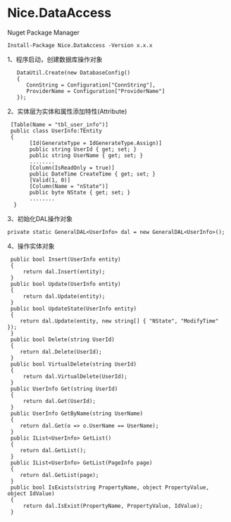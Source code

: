 # Nice.DataAccess
 

Nuget Package Manager   

    Install-Package Nice.DataAccess -Version x.x.x      
            
 1、程序启动，创建数据库操作对象
    
    
       DataUtil.Create(new DatabaseConfig()
       {
          ConnString = Configuration["ConnString"],
          ProviderName = Configuration["ProviderName"]
       });
    
        

   
2、实体层为实体和属性添加特性(Attribute) 
    
     [Table(Name = "tbl_user_info")]        
     public class UserInfo:TEntity       
     {      
           [Id(GenerateType = IdGenerateType.Assign)]   
           public string UserId { get; set; }   
           public string UserName { get; set; }  
           ........
           [Column(IsReadOnly = true)]
           public DateTime CreateTime { get; set; }
           [Valid(1, 0)]
           [Column(Name = "nState")]
           public byte NState { get; set; }
           ........
      }          
  
  
  3、初始化DAL操作对象    
    
    private static GeneralDAL<UserInfo> dal = new GeneralDAL<UserInfo>();     
  
  4、操作实体对象
            
     public bool Insert(UserInfo entity)
     {
         return dal.Insert(entity);
     }
     public bool Update(UserInfo entity)
     {
         return dal.Update(entity);
     }
     public bool UpdateState(UserInfo entity)
     {
        return dal.Update(entity, new string[] { "NState", "ModifyTime" });
     }
     public bool Delete(string UserId)
     {
        return dal.Delete(UserId);
     }
     public bool VirtualDelete(string UserId)
     {
         return dal.VirtualDelete(UserId);
     }
     public UserInfo Get(string UserId)
     {
         return dal.Get(UserId);
     }
     public UserInfo GetByName(string UserName)
     {
        return dal.Get(o => o.UserName == UserName);
     }
     public IList<UserInfo> GetList()
     {
        return dal.GetList();
     }
     public IList<UserInfo> GetList(PageInfo page)
     {
        return dal.GetList(page);
     }
     public bool IsExists(string PropertyName, object PropertyValue, object IdValue)
     {
         return dal.IsExist(PropertyName, PropertyValue, IdValue);
     }
     
